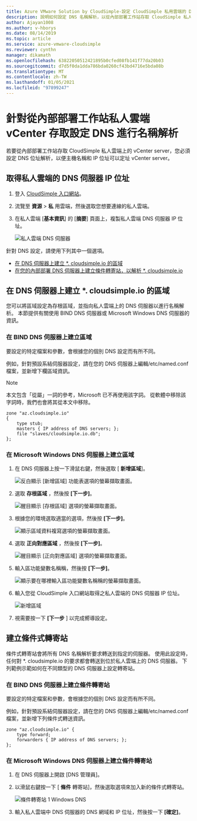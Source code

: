 ```yaml
---
title: Azure VMware Solution by CloudSimple-設定 CloudSimple 私用雲端的 DNS
description: 說明如何設定 DNS 名稱解析，以從內部部署工作站存取 CloudSimple 私人雲端上的 vCenter server
author: Ajayan1008
ms.author: v-hborys
ms.date: 08/14/2019
ms.topic: article
ms.service: azure-vmware-cloudsimple
ms.reviewer: cynthn
manager: dikamath
ms.openlocfilehash: 63822050512421895b0cfed08fb141f77da20b03
ms.sourcegitcommit: d7d5f0da1dda786bda0260cf43bd4716e5bda08b
ms.translationtype: MT
ms.contentlocale: zh-TW
ms.lasthandoff: 01/05/2021
ms.locfileid: "97899247"
---
```

# <a name="configure-dns-for-name-resolution-for-private-cloud-vcenter-access-from-on-premises-workstations"></a>針對從內部部署工作站私人雲端 vCenter 存取設定 DNS 進行名稱解析

若要從內部部署工作站存取 CloudSimple 私人雲端上的 vCenter server，您必須設定 DNS 位址解析，以便主機名稱和 IP 位址可以定址 vCenter server。

## <a name="obtain-the-ip-address-of-the-dns-server-for-your-private-cloud"></a>取得私人雲端的 DNS 伺服器 IP 位址

1. 登入 [CloudSimple 入口網站](access-cloudsimple-portal.md)。

2. 流覽至 **資源**  >  **私** 用雲端，然後選取您想要連線的私人雲端。

3. 在私人雲端 [**基本資訊**] 的 [**摘要**] 頁面上，複製私人雲端 DNS 伺服器 IP 位址。

    ![私人雲端 DNS 伺服器](media/private-cloud-dns-server.png)


針對 DNS 設定，請使用下列其中一個選項。

* [在 DNS 伺服器上建立 *. cloudsimple.io 的區域](#create-a-zone-on-a-microsoft-windows-dns-server)
* [在您的內部部署 DNS 伺服器上建立條件轉寄站，以解析 *. cloudsimple.io](#create-a-conditional-forwarder)

## <a name="create-a-zone-on-the-dns-server-for-cloudsimpleio"></a>在 DNS 伺服器上建立 *. cloudsimple.io 的區域

您可以將區域設定為存根區域，並指向私人雲端上的 DNS 伺服器以進行名稱解析。 本節提供有關使用 BIND DNS 伺服器或 Microsoft Windows DNS 伺服器的資訊。

### <a name="create-a-zone-on-a-bind-dns-server"></a>在 BIND DNS 伺服器上建立區域

要設定的特定檔案和參數，會根據您的個別 DNS 設定而有所不同。

例如，針對預設系結伺服器設定，請在您的 DNS 伺服器上編輯/etc/named.conf 檔案，並新增下欄區域資訊。

> [!NOTE]
>本文包含「從屬」一詞的參考，Microsoft 已不再使用該字詞。 從軟體中移除該字詞時，我們也會將其從本文中移除。

```
zone "az.cloudsimple.io"
{
    type stub;
    masters { IP address of DNS servers; };
    file "slaves/cloudsimple.io.db";
};
```

### <a name="create-a-zone-on-a-microsoft-windows-dns-server"></a>在 Microsoft Windows DNS 伺服器上建立區域

1. 在 DNS 伺服器上按一下滑鼠右鍵，然後選取 [ **新增區域**]。 
  
    ![反白顯示 [新增區域] 功能表選項的螢幕擷取畫面。](media/DNS01.png)
2. 選取 **存根區域** ，然後按 **[下一步]**。

    ![醒目顯示 [存根區域] 選項的螢幕擷取畫面。](media/DNS02.png)
3. 根據您的環境選取適當的選項，然後按 **[下一步]**。

    ![顯示區域資料複寫選項的螢幕擷取畫面。](media/DNS03.png)
4. 選取 **正向對應區域** ，然後按 **[下一步]**。

    ![醒目顯示 [正向對應區域] 選項的螢幕擷取畫面。](media/DNS01.png)
5. 輸入區功能變數名稱稱，然後按 **[下一步]**。

    ![顯示要在哪裡輸入區功能變數名稱稱的螢幕擷取畫面。](media/DNS05.png)
6. 輸入您從 CloudSimple 入口網站取得之私人雲端的 DNS 伺服器 IP 位址。

    ![新增區域](media/DNS06.png)
7. 視需要按一下 **[下一步** ] 以完成嚮導設定。

## <a name="create-a-conditional-forwarder"></a>建立條件式轉寄站

條件式轉寄站會將所有 DNS 名稱解析要求轉送到指定的伺服器。 使用此設定時，任何對 *. cloudsimple.io 的要求都會轉送到位於私人雲端上的 DNS 伺服器。 下列範例示範如何在不同類型的 DNS 伺服器上設定轉寄站。

### <a name="create-a-conditional-forwarder-on-a-bind-dns-server"></a>在 BIND DNS 伺服器上建立條件轉寄站

要設定的特定檔案和參數，會根據您的個別 DNS 設定而有所不同。

例如，針對預設系結伺服器設定，請在您的 DNS 伺服器上編輯/etc/named.conf 檔案，並新增下列條件式轉送資訊。

```
zone "az.cloudsimple.io" {
    type forward;
    forwarders { IP address of DNS servers; };
};
```

### <a name="create-a-conditional-forwarder-on-a-microsoft-windows-dns-server"></a>在 Microsoft Windows DNS 伺服器上建立條件轉寄站

1. 在 DNS 伺服器上開啟 [DNS 管理員]。
2. 以滑鼠右鍵按一下 [ **條件** 轉寄站]，然後選取選項來加入新的條件式轉寄站。

    ![條件轉寄站 1 Windows DNS](media/DNS08.png)
3. 輸入私人雲端中 DNS 伺服器的 DNS 網域和 IP 位址，然後按一下 **[確定]**。
